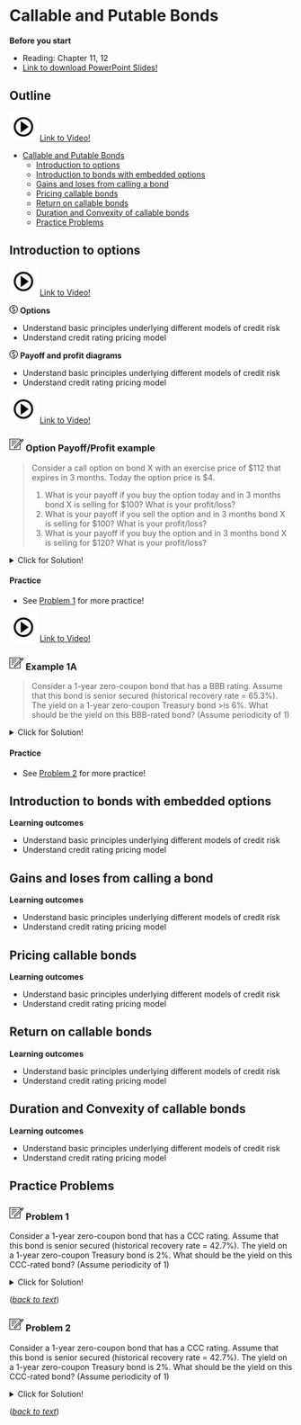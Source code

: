 # Callable and Putable Bonds

**Before you start**

- Reading: Chapter 11, 12
- <a href="./pdf/credit_risk.pdf" target="_blank">Link to download PowerPoint Slides!</a>

## Outline

![alt text](./pic/test2.png) <a href="https://use.vg/i2TvPm" target="_blank">Link to Video!</a>

- [Callable and Putable Bonds](#callable-and-putable-bonds)  
  - [Introduction to options](#introduction-to-options)  
  - [Introduction to bonds with embedded options](#introduction-to-bonds-with-embedded-options)  
  - [Gains and loses from calling a bond](#gains-and-loses-from-calling-a-bond) 
  - [Pricing callable bonds](#pricing-callable-bonds)  
  - [Return on callable bonds](#return-on-callable-bonds)  
  - [Duration and Convexity of callable bonds](#duration-and-convexity-of-callable-bonds) 
  - [Practice Problems](#practice-problems) 

## Introduction to options

![alt text](./pic/test2.png) <a href="https://use.vg/i2TvPm" target="_blank">Link to Video!</a>

![](./pic/dollarnew15.png) **Options**

  - Understand basic principles underlying different models of credit risk 
  - Understand credit rating pricing model 
  
![](./pic/dollarnew15.png) **Payoff and profit diagrams**

  - Understand basic principles underlying different models of credit risk 
  - Understand credit rating pricing model 

<a id='example-1'></a>
![alt text](./pic/test2.png) <a href="https://use.vg/i2TvPm" target="_blank">Link to Video!</a>

### ![](./pic/note2525.png) Option Payoff/Profit example

> Consider a call option on bond X with an exercise price of \$112 that expires in 3 months. Today the option price is \$4.
> 1. What is your payoff if you buy the option today and in 3 months bond X is selling for \$100? What is your profit/loss?
> 2. What is your payoff if you sell the option and in 3 months bond X is selling for \$100? What is your profit/loss?
> 3. What is your payoff if you buy the option and in 3 months bond X is selling for \$120? What is your profit/loss?

<details>
  <summary>Click for Solution!</summary>

#### ![](./pic/light.png) Solution
- The option will not be exercise because the strike price \$112 is higher than market price \$100. You lose the \$4 you paid for the option.
- In this case, you gain 4 for selling the option.
- The option will be exercise because the strike price \$112 is lower than market price \$120. You lose the \$4 you paid for the option but gain \$8 (120-112) for exercising the option. 
</details>  

#### Practice
- See [Problem 1](#problem-1) for more practice!


<a id='example-2'></a>

![alt text](./pic/test2.png) <a href="https://use.vg/i2TvPm" target="_blank">Link to Video!</a>

### ![](./pic/note2525.png) Example 1A

>Consider a 1-year zero-coupon bond that has a BBB rating. Assume that this bond is senior secured (historical recovery rate = 65.3%). The yield on a 1-year zero-coupon Treasury bond >is 6%. What should be the yield on this BBB-rated bond? (Assume periodicity of 1)

<details>
  <summary>Click for Solution!</summary>

#### ![](./pic/light.png) Solution

- Risk adjusted payoff is equal to risk free pay off:

**<center> (1+r<sub>BBB</sub>)p + (1+r<sub>BBB</sub>)(1 - p)RR = 1+r<sub>f</sub> </center>**

- Plug in the numbers and solve for **r<sub>BBB</sub>**
- The yield on this BBB-rated bond is **6.0847**
</details> 

#### Practice
- See [Problem 2](#problem-2) for more practice!

## Introduction to bonds with embedded options

**Learning outcomes**

  - Understand basic principles underlying different models of credit risk 
  - Understand credit rating pricing model 
  

## Gains and loses from calling a bond

**Learning outcomes**

  - Understand basic principles underlying different models of credit risk 
  - Understand credit rating pricing model 

## Pricing callable bonds

**Learning outcomes**

  - Understand basic principles underlying different models of credit risk 
  - Understand credit rating pricing model 

## Return on callable bonds

**Learning outcomes**

  - Understand basic principles underlying different models of credit risk 
  - Understand credit rating pricing model 

## Duration and Convexity of callable bonds

**Learning outcomes**

  - Understand basic principles underlying different models of credit risk 
  - Understand credit rating pricing model 

## Practice Problems


### ![](./pic/note2525.png) Problem 1
Consider a 1-year zero-coupon bond that has a CCC rating. Assume that this bond is senior secured (historical recovery rate = 42.7%). The yield on a 1-year zero-coupon Treasury bond is 2%. What should be the yield on this CCC-rated bond? (Assume periodicity of 1)

<details>
  <summary>Click for Solution!</summary>
    
#### Solution

- The yield on this BBB-rated bond is **15.02022**

</details>    

([*back to text*](#example-1))

### ![](./pic/note2525.png) Problem 2
Consider a 1-year zero-coupon bond that has a CCC rating. Assume that this bond is senior secured (historical recovery rate = 42.7%). The yield on a 1-year zero-coupon Treasury bond is 2%. What should be the yield on this CCC-rated bond? (Assume periodicity of 1)

<details>
  <summary>Click for Solution!</summary>
    
#### Solution

- The yield on this BBB-rated bond is **15.02022**

</details>    

([*back to text*](#example-1))
